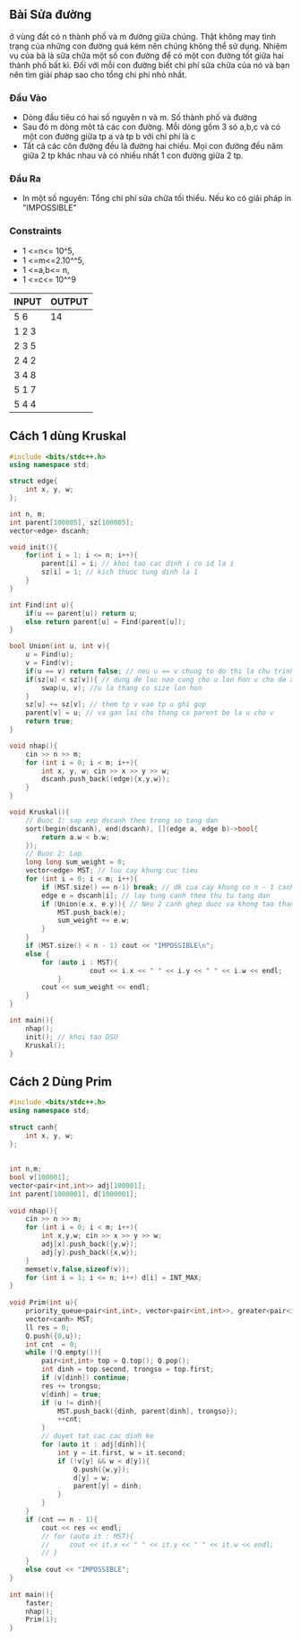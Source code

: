 ## Bài Sửa đường
ở vùng đất có n thành phố và m đường giữa chúng. Thật không may tình trạng của những con đường quá kém nên chúng không thể
sử dụng. Nhiệm vụ của bà là sữa chữa một số con đường để có một con đường tốt giữa hai thành phố bất kì. 
Đối với mỗi con đường biết chi phí sữa chữa của nó và bạn nên tìm giải pháp sao cho tổng chi phí nhỏ nhất.

### Đầu Vào
- Dòng đầu tiêu có hai số nguyên n và m. Số thành phố và đường
- Sau đó m dòng môt tả các con đường. Mỗi dòng gồm 3 só a,b,c và có một con đường giữa tp a và tp b với chi phí là c
- Tất cả các côn đường đều là đường hai chiều. Mọi con đường đều năm giữa 2 tp khác nhau và có nhiều nhất 1 con đường 
giữa 2 tp.

### Đầu Ra
- In một số nguyên: Tổng chi phí sửa chữa tối thiểu. Nếu ko có giải pháp in "IMPOSSIBLE"

### Constraints 
- 1 <=n<= 10^5, 
- 1 <=m<=2.10^^5, 
- 1 <=a,b<= n, 
- 1 <=c<= 10^^9

| INPUT       | OUTPUT |
|-------------|--------|
| 5 6         | 14     |
| 1 2 3       |        |
| 2 3 5       |        |
| 2 4 2       |        |
| 3 4 8       |        |
| 5 1 7       |        |
| 5 4 4       |        |


## Cách 1 dùng Kruskal
```cpp
#include <bits/stdc++.h>
using namespace std;

struct edge{
	int x, y, w;
};

int n, m;
int parent[100005], sz[100005];
vector<edge> dscanh;

void init(){
	for(int i = 1; i <= n; i++){
		parent[i] = i; // khoi tao cac dinh i co id la i
		sz[i] = 1; // kich thuoc tung dinh la 1
	}
}

int Find(int u){
	if(u == parent[u]) return u;
	else return parent[u] = Find(parent[u]);
}

bool Union(int u, int v){
	u = Find(u); 
	v = Find(v);
	if(u == v) return false; // neu u == v chung to do thi la chu trinh
	if(sz[u] < sz[v]){ // dung de luc nao cung cho u lon hon v cho de xu ly
		swap(u, v); //u la thang co size lon hon
	}
	sz[u] += sz[v]; // them tp v vao tp u ghi gop
	parent[v] = u; // va gan lai cho thang co parent be la u cho v
	return true;
}

void nhap(){
	cin >> n >> m;
	for (int i = 0; i < m; i++){
		int x, y, w; cin >> x >> y >> w;
		dscanh.push_back((edge){x,y,w});
	}
}

void Kruskal(){
	// Buoc 1: sap xep dscanh theo trong so tang dan
	sort(begin(dscanh), end(dscanh), [](edge a, edge b)->bool{
		return a.w < b.w;	
	});
	// Buoc 2: Lap
	long long sum_weight = 0;
	vector<edge> MST; // luu cay khung cuc tieu
	for (int i = 0; i < m; i++){
		if (MST.size() == n-1) break; // dk cua cay khung co n - 1 canha
		edge e = dscanh[i]; // lay tung canh theo thu tu tang dan
		if (Union(e.x, e.y)){ // Neu 2 canh ghep duoc va khong tao thanh chu trinh
			MST.push_back(e);
			sum_weight += e.w;
		}
	}
	if (MST.size() < n - 1) cout << "IMPOSSIBLE\n";
	else {
		for (auto i : MST){
            		cout << i.x << " " << i.y << " " << i.w << endl; 
        	}
		cout << sum_weight << endl;
	}
}

int main(){
	nhap();
	init(); // khoi tao DSU
	Kruskal();
}
```

## Cách 2 Dùng Prim
```cpp
#include <bits/stdc++.h>
using namespace std;
 
struct canh{
    int x, y, w;
};
 
 
int n,m;
bool v[100001];
vector<pair<int,int>> adj[100001];
int parent[1000001], d[1000001];
 
void nhap(){
    cin >> n >> m;
    for (int i = 0; i < m; i++){
        int x,y,w; cin >> x >> y >> w;
        adj[x].push_back({y,w});
        adj[y].push_back({x,w});
    }
    memset(v,false,sizeof(v));
    for (int i = 1; i <= n; i++) d[i] = INT_MAX;
}
 
void Prim(int u){
    priority_queue<pair<int,int>, vector<pair<int,int>>, greater<pair<int,int>>> Q;
    vector<canh> MST;
    ll res = 0;
    Q.push({0,u});
    int cnt  = 0;
    while (!Q.empty()){
        pair<int,int> top = Q.top(); Q.pop();
        int dinh = top.second, trongso = top.first;
        if (v[dinh]) continue;
        res += trongso;
        v[dinh] = true;
        if (u != dinh){
            MST.push_back({dinh, parent[dinh], trongso});
            ++cnt;
        }
        // duyet tat cac cac dinh ke
        for (auto it : adj[dinh]){
            int y = it.first, w = it.second;
            if (!v[y] && w < d[y]){
                Q.push({w,y});
                d[y] = w;
                parent[y] = dinh;
            }
        }
    }
    if (cnt == n - 1){
        cout << res << endl;
        // for (auto it : MST){
        //     cout << it.x << " " << it.y << " " << it.w << endl;
        // }
    }
    else cout << "IMPOSSIBLE";
}
 
int main(){
    faster;
    nhap();
    Prim(1);
}
```
